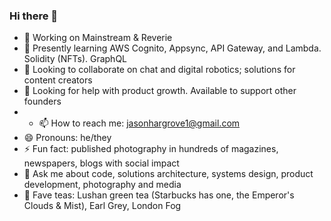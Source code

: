 ### Hi there 👋

- 🔭 Working on Mainstream & Reverie
- 🌱 Presently learning AWS Cognito, Appsync, API Gateway, and Lambda. Solidity (NFTs). GraphQL
- 👯 Looking to collaborate on chat and digital robotics; solutions for content creators
- 🤔 Looking for help with product growth. Available to support other founders 
- - 📫 How to reach me: jasonhargrove1@gmail.com
- 😄 Pronouns: he/they
- ⚡ Fun fact: published photography in hundreds of magazines, newspapers, blogs with social impact
- 💬 Ask me about code, solutions architecture, systems design, product development, photography and media
- 🍵 Fave teas: Lushan green tea (Starbucks has one, the Emperor's Clouds & Mist), Earl Grey, London Fog
